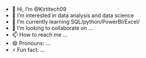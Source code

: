 - 👋 Hi, I’m @Kirtitech09
- 👀 I’m interested in data analysis and data science 
- 🌱 I’m currently learning SQL/python/PowerBI/Excel/ 
- 💞️ I’m looking to collaborate on ...
- 📫 How to reach me ...
- 😄 Pronouns: ...
- ⚡ Fun fact: ...

<!---
Kirtitech09/Kirtitech09 is a ✨ special ✨ repository because its `README.md` (this file) appears on your GitHub profile.
You can click the Preview link to take a look at your changes.
--->
